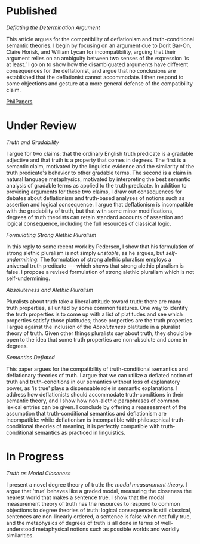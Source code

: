 Published
================================

*Deflating the Determination Argument*

This article argues for the compatibility of deflationism and truth-conditional semantic theories. I begin by focusing on an argument due to Dorit Bar-On, Claire Horisk, and William Lycan for incompatibility, arguing that their argument relies on an ambiguity between two senses of the expression ‘is at least.’ I go on to show how the disambiguated arguments have different consequences for the deflationist, and argue that no conclusions are established that the deflationist cannot accommodate. I then respond to some objections and gesture at a more general defense of the compatibility claim.

[PhilPapers](https://philpapers.org/rec/HENDTD-2)

Under Review
================================

*Truth and Gradability*

I argue for two claims: that the ordinary English truth predicate is a gradable adjective and that truth is a property that comes in degrees. The first is a semantic claim, motivated by the linguistic evidence and the similarity of the truth predicate's behavior to other gradable terms. The second is a claim in natural language metaphysics, motivated by interpreting the best semantic analysis of gradable terms as applied to the truth predicate. In addition to providing arguments for these two claims, I draw out consequences for debates about deflationism and truth-based analyses of notions such as assertion and logical consequence. I argue that deflationism is incompatible with the gradability of truth, but that with some minor modifications, degrees of truth theorists can retain standard accounts of assertion and logical consequence, including the full resources of classical logic.

*Formulating Strong Alethic Pluralism*

In this reply to some recent work by Pedersen, I show that his formulation of strong alethic pluralism is not simply *unstable*, as he argues, but *self-undermining.* The formulation of strong alethic pluralism employs a universal truth predicate --- which shows that strong alethic pluralism is false. I propose a revised formulation of strong alethic pluralism which is not self-undermining. 

*Absoluteness and Alethic Pluralism*

Pluralists about truth take a liberal attitude toward truth: there are many truth properties, all united by some common features. One way to identify the truth properties is to come up with a list of platitudes and see which properties satisfy those platitudes; those properties are the truth properties. I argue against the inclusion of the *Absoluteness* platitude in a pluralist theory of truth. Given other things pluralists say about truth, they should be open to the idea that some truth properties are non-absolute and come in degrees.

*Semantics Deflated*

This paper argues for the compatibility of truth-conditional semantics and deflationary theories of truth. I argue that we can utilize a deflated notion of truth and truth-conditions in our semantics without loss of explanatory power, as 'is true' plays a dispensable role in semantic explanations. I address how deflationists should accommodate truth-conditions in their semantic theory, and I show how non-alethic paraphrases of common lexical entries can be given. I conclude by offering a reassessment of the assumption that truth-conditional semantics and deflationism are incompatible: while deflationism is incompatible with philosophical truth-conditional theories of meaning, it is perfectly compatible with truth-conditional semantics as practiced in linguistics. 

In Progress
===================

*Truth as Modal Closeness*

I present a novel degree theory of truth: the *modal measurement theory.* I argue that 'true' behaves like a graded modal, measuring the closeness the nearest world that makes a sentence true.  I show that the modal measurement theory of truth has the resources to respond to common objections to degree theories of truth: logical consequence is still classical, sentences are non-linearly ordered, a sentence is false when not fully true, and the metaphysics of degrees of truth is all done in terms of well-understood metaphysical notions such as possible worlds and worldly similarities.

